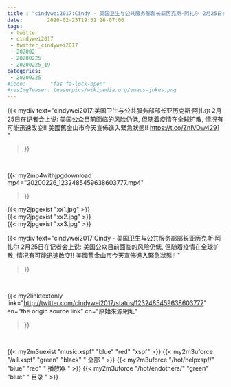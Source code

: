 ```yaml
---
title : "cindywei2017:Cindy - 美国卫生与公共服务部部长亚历克斯·阿扎尔 2月25日在记者会上说: 美国公众目前面临的风险仍低, 但随着疫情在全球扩散, 情况有可能迅速改变‼️  美國舊金山市今天宣佈進入緊急狀態‼️ "
date:        2020-02-25T19:31:26-07:00
tags:
 - twitter
 - cindywei2017
 - twitter_cindywei2017
 - 202002
 - 20200225
 - 20200225_19
categories:
 - 20200225
#icon:        "fas fa-lock-open"
#resImgTeaser: teaserpics/wikipedia.org/emacs-jokes.png
---
```


{{< mydiv text="cindywei2017:美国卫生与公共服务部部长亚历克斯·阿扎尔 2月25日在记者会上说: 美国公众目前面临的风险仍低, 但随着疫情在全球扩散, 情况有可能迅速改变‼️  美國舊金山市今天宣佈進入緊急狀態‼️ https://t.co/ZnIVOw4291 "
>}}
<br>


{{< my2mp4withjpgdownload mp4="20200226_1232485459638603777.mp4"
>}}

{{< my2jpgexist "xx1.jpg" >}}<br>
{{< my2jpgexist "xx2.jpg" >}}<br>
{{< my2jpgexist "xx3.jpg" >}}<br>



{{< mydiv text="cindywei2017:Cindy - 美国卫生与公共服务部部长亚历克斯·阿扎尔 2月25日在记者会上说: 美国公众目前面临的风险仍低, 但随着疫情在全球扩散, 情况有可能迅速改变‼️  美國舊金山市今天宣佈進入緊急狀態‼️ "
>}}
<br>

{{< my2linktextonly link="http://twitter.com/cindywei2017/status/1232485459638603777"
en="the origin source link" cn="原始來源網址"
>}}


<br>

{{< my2m3uexist "music.xspf"        "blue"   "red"    "xspf" >}} {{< my2m3uforce "/all.xspf"         "green"  "black"  " 全部 " >}} {{< my2m3uforce "/hot/helpxspf/"    "blue"   "red"    " 播放器 " >}} {{< my2m3uforce "/hot/endothers/"   "green"  "blue"   " 目录 " >}} 
